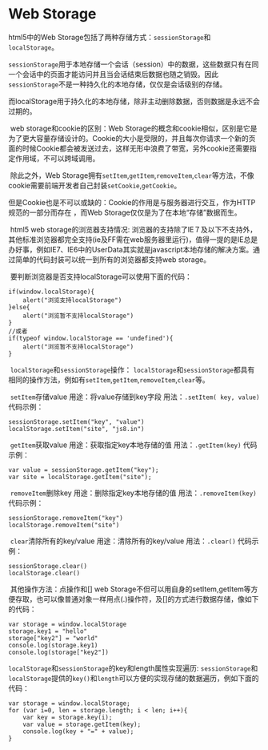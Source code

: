 # Web Storage

html5中的Web Storage包括了两种存储方式：`sessionStorage`和`localStorage`。

​    `sessionStorage`用于本地存储一个会话（session）中的数据，这些数据只有在同一个会话中的页面才能访问并且当会话结束后数据也随之销毁。因此`sessionStorage`不是一种持久化的本地存储，仅仅是会话级别的存储。

​    而localStorage用于持久化的本地存储，除非主动删除数据，否则数据是永远不会过期的。

​    web storage和cookie的区别：Web Storage的概念和cookie相似，区别是它是为了更大容量存储设计的。Cookie的大小是受限的，并且每次你请求一个新的页面的时候Cookie都会被发送过去，这样无形中浪费了带宽，另外cookie还需要指定作用域，不可以跨域调用。

​    除此之外，Web Storage拥有`setItem`,`getItem`,`removeItem`,`clear`等方法，不像cookie需要前端开发者自己封装`setCookie`,`getCookie`。

​    但是Cookie也是不可以或缺的：Cookie的作用是与服务器进行交互，作为HTTP规范的一部分而存在 ，而Web Storage仅仅是为了在本地“存储”数据而生。

​    html5 web storage的浏览器支持情况: 浏览器的支持除了IE７及以下不支持外，其他标准浏览器都完全支持(ie及FF需在web服务器里运行)，值得一提的是IE总是办好事，例如IE7、IE6中的UserData其实就是javascript本地存储的解决方案。通过简单的代码封装可以统一到所有的浏览器都支持web storage。

​    要判断浏览器是否支持localStorage可以使用下面的代码：

```
if(window.localStorage){ 
    alert("浏览支持localStorage")
}else{
    alert("浏览暂不支持localStorage")
}
//或者 
if(typeof window.localStorage == 'undefined'){
    alert("浏览暂不支持localStorage")
}
```

​    `localStorage`和`sessionStorage`操作： `localStorage`和`sessionStorage`都具有相同的操作方法，例如有`setItem`,`getItem`,`removeItem`,`clear`等。

​    `setItem`存储value 用途：将value存储到key字段 用法：`.setItem( key, value)` 代码示例：

```
sessionStorage.setItem("key", "value")
localStorage.setItem("site", "js8.in")
```

​    `getItem`获取value 用途：获取指定key本地存储的值 用法：`.getItem(key)` 代码示例：

```
var value = sessionStorage.getItem("key");     
var site = localStorage.getItem("site");
```

​    `removeItem`删除key 用途：删除指定key本地存储的值 用法：`.removeItem(key)` 代码示例：

```
sessionStorage.removeItem("key")
localStorage.removeItem("site")
```

​    `clear`清除所有的key/value 用途：清除所有的key/value 用法：`.clear()` 代码示例：

```
sessionStorage.clear()
localStorage.clear()
```

​    其他操作方法：点操作和[] web Storage不但可以用自身的setItem,getItem等方便存取，也可以像普通对象一样用点(.)操作符，及[]的方式进行数据存储，像如下的代码：

```
var storage = window.localStorage
storage.key1 = "hello"
storage["key2"] = "world"
console.log(storage.key1)
console.log(storage["key2"])
```

​    `localStorage`和`sessionStorage`的key和length属性实现遍历: `sessionStorage`和`localStorage`提供的`key()`和`length`可以方便的实现存储的数据遍历，例如下面的代码：

```
var storage = window.localStorage; 
for (var i=0, len = storage.length; i < len; i++){
    var key = storage.key(i); 
    var value = storage.getItem(key); 
    console.log(key + "=" + value); 
}
```
